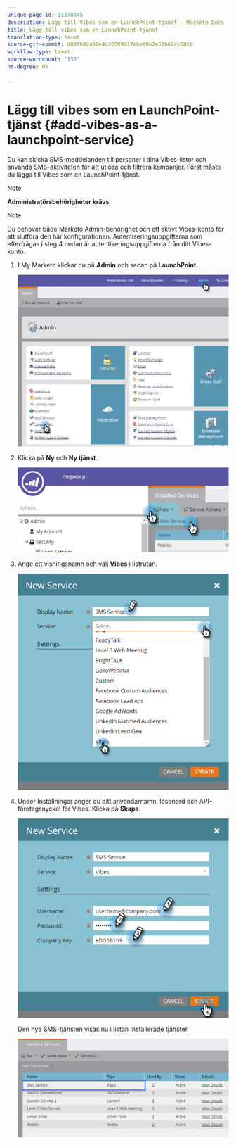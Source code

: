 ```yaml
---
unique-page-id: 11378845
description: Lägg till Vibes som en LaunchPoint-tjänst - Marketo Docs - Produktdokumentation
title: Lägg till vibes som en LaunchPoint-tjänst
translation-type: tm+mt
source-git-commit: d88fb92a00e4c20509617e6ef8b2e51b66cc085b
workflow-type: tm+mt
source-wordcount: '132'
ht-degree: 0%

---
```



# Lägg till vibes som en LaunchPoint-tjänst {#add-vibes-as-a-launchpoint-service}

Du kan skicka SMS-meddelanden till personer i dina Vibes-listor och använda SMS-aktiviteten för att utlösa och filtrera kampanjer. Först måste du lägga till Vibes som en LaunchPoint-tjänst.

>[!NOTE]
>
>**Administratörsbehörigheter krävs**

>[!NOTE]
>
>Du behöver både Marketo Admin-behörighet och ett aktivt Vibes-konto för att slutföra den här konfigurationen. Autentiseringsuppgifterna som efterfrågas i steg 4 nedan är autentiseringsuppgifterna från ditt Vibes-konto.

1. I My Marketo klickar du på **Admin** och sedan på **LaunchPoint**.

   ![](assets/image2016-7-27-9-3a31-3a17.png)

1. Klicka på **Ny** och **Ny tjänst**.

   ![](assets/image2016-7-27-9-3a34-3a25.png)

1. Ange ett visningsnamn och välj **Vibes** i listrutan.

   ![](assets/new-service-vibes.png)

1. Under Inställningar anger du ditt användarnamn, lösenord och API-företagsnyckel för Vibes. Klicka på **Skapa**.

   ![](assets/new-service-vibes-settings-2.png)

   Den nya SMS-tjänsten visas nu i listan Installerade tjänster.

   ![](assets/image2016-7-27-9-3a45-3a1.png)

